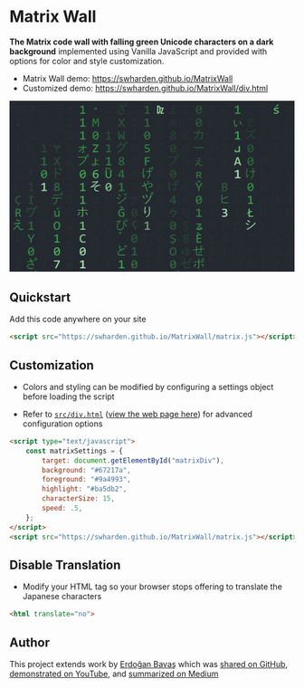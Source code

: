 # Matrix Wall

**The Matrix code wall with falling green Unicode characters on a dark background** implemented using Vanilla JavaScript and provided with options for color and style customization.

* Matrix Wall demo: https://swharden.github.io/MatrixWall
* Customized demo: https://swharden.github.io/MatrixWall/div.html

[![](dev/matrix-wall-screenshot.gif)](https://swharden.github.io/MatrixWall)

## Quickstart

Add this code anywhere on your site

```html
<script src="https://swharden.github.io/MatrixWall/matrix.js"></script>
```

## Customization

* Colors and styling can be modified by configuring a settings object before loading the script

* Refer to [`src/div.html`](src/div.html) ([view the web page here](https://swharden.github.io/MatrixWall/div.html)) for advanced configuration options

```html
<script type="text/javascript">
    const matrixSettings = {
        target: document.getElementById("matrixDiv"),
        background: "#67217a",
        foreground: "#9a4993",
        highlight: "#ba5db2",
        characterSize: 15,
        speed: .5,
    };
</script>
<script src="https://swharden.github.io/MatrixWall/matrix.js"></script>
```

## Disable Translation

* Modify your HTML tag so your browser stops offering to translate the Japanese characters

```html
<html translate="no">
```

## Author

This project extends work by [Erdoğan Bavaş](http://erdoganb.com) which was [shared on GitHub](https://github.com/erdoganbavas/web-practices/tree/master/matrix), [demonstrated on YouTube](https://www.youtube.com/watch?v=1d7TzlsOHsI), and [summarized on Medium](https://erdoganbavas.medium.com/creating-matrix-wall-with-html-css-and-javascript-dc4ea5e23fe7)